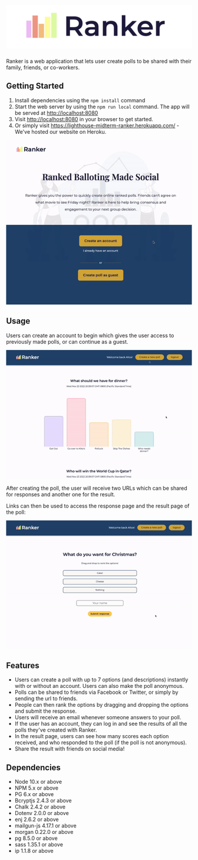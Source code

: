 !["Title"](public/images/photos-md/ranker-title.jpeg)
==================================================

Ranker is a web application that lets user create polls to be shared with their family, friends, or co-workers.


## Getting Started

 1. Install dependencies using the `npm install` command
 2. Start the web server by using the `npm run local` command. The app will be served at <http://localhost:8080>
 3. Visit <http://localhost:8080> in your browser to get started.
 4. Or simply visit <https://lighthouse-midterm-ranker.herokuapp.com/> - We've hosted our website on Heroku.

<img src="public/images/overview2.gif" alt="respondPoll" style="width:600px"/>

## Usage

 Users can create an account to begin which gives the user access to previously made polls, or can continue as a guest. 

<img src="public/images/createPoll2.gif" alt="respondPoll" style="width:600px"/>

After creating the poll, the user will receive two URLs which can be shared for responses and another one for the result.

Links can then be used to access the response page 
and the result page of the poll:

<img src="public/images/respond2.gif" alt="respondPoll" style="width:600px"/>

## Features

- Users can create a poll with up to 7 options (and descriptions) instantly with or without an account. Users can also make the poll anonymous.
- Polls can be shared to friends via Facebook or Twitter, or simply by sending the url to friends.
- People can then rank the options by dragging and dropping the options and submit the response.
- Users will receive an email whenever someone answers to your poll.
- If the user has an account, they can log in and see the results of all the polls they've created with Ranker.
- In the result page, users can see how many scores each option received, and who responded to the poll (if the poll is not anonymous).
- Share the result with friends on social media!


## Dependencies

- Node 10.x or above
- NPM 5.x or above
- PG 6.x or above
- Bcryptjs 2.4.3 or above
- Chalk 2.4.2 or above
- Dotenv 2.0.0 or above
- enj 2.6.2 or above
- mailgun-js 4.17.1 or above
- morgan 0.22.0 or above
- pg 8.5.0 or above
- sass 1.35.1 or above
- ip 1.1.8 or above




